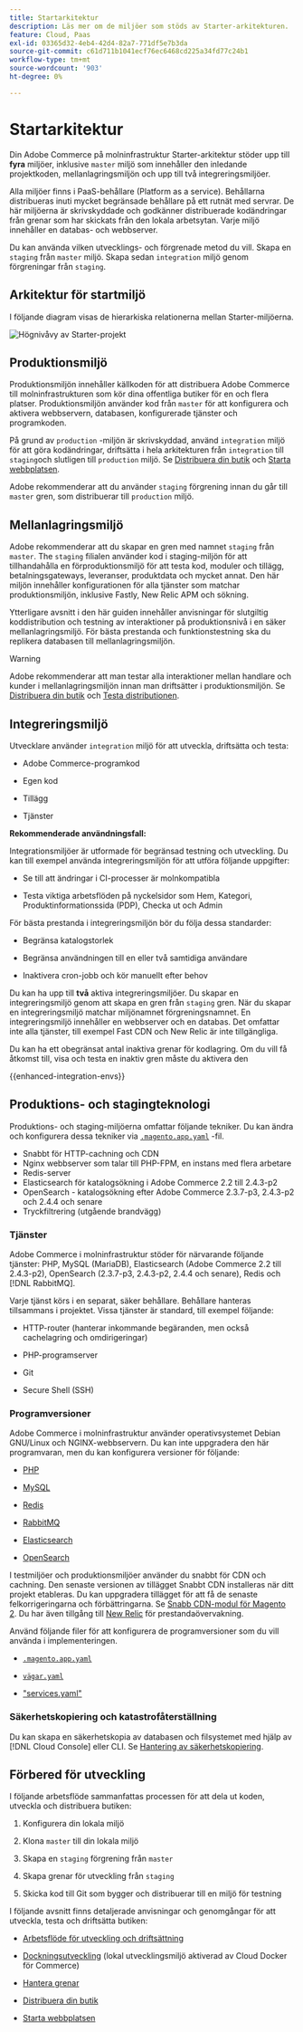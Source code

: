 ```yaml
---
title: Startarkitektur
description: Läs mer om de miljöer som stöds av Starter-arkitekturen.
feature: Cloud, Paas
exl-id: 03365d32-4eb4-42d4-82a7-771df5e7b3da
source-git-commit: c61d711b1041ecf76ec6468cd225a34fd77c24b1
workflow-type: tm+mt
source-wordcount: '903'
ht-degree: 0%

---
```


# Startarkitektur

Din Adobe Commerce på molninfrastruktur Starter-arkitektur stöder upp till **fyra** miljöer, inklusive `master` miljö som innehåller den inledande projektkoden, mellanlagringsmiljön och upp till två integreringsmiljöer.

Alla miljöer finns i PaaS-behållare (Platform as a service). Behållarna distribueras inuti mycket begränsade behållare på ett rutnät med servrar. De här miljöerna är skrivskyddade och godkänner distribuerade kodändringar från grenar som har skickats från den lokala arbetsytan. Varje miljö innehåller en databas- och webbserver.

Du kan använda vilken utvecklings- och förgrenade metod du vill. Skapa en `staging` från `master` miljö. Skapa sedan `integration` miljö genom förgreningar från `staging`.

## Arkitektur för startmiljö

I följande diagram visas de hierarkiska relationerna mellan Starter-miljöerna.

![Högnivåvy av Starter-projekt](../../assets/starter/architecture.png)

## Produktionsmiljö

Produktionsmiljön innehåller källkoden för att distribuera Adobe Commerce till molninfrastrukturen som kör dina offentliga butiker för en och flera platser. Produktionsmiljön använder kod från `master` för att konfigurera och aktivera webbservern, databasen, konfigurerade tjänster och programkoden.

På grund av `production` -miljön är skrivskyddad, använd `integration` miljö för att göra kodändringar, driftsätta i hela arkitekturen från `integration` till `staging`och slutligen till `production` miljö. Se [Distribuera din butik](../deploy/staging-production.md) och [Starta webbplatsen](../launch/overview.md).

Adobe rekommenderar att du använder `staging` förgrening innan du går till `master` gren, som distribuerar till `production` miljö.

## Mellanlagringsmiljö

Adobe rekommenderar att du skapar en gren med namnet `staging` från `master`. The `staging` filialen använder kod i staging-miljön för att tillhandahålla en förproduktionsmiljö för att testa kod, moduler och tillägg, betalningsgateways, leveranser, produktdata och mycket annat. Den här miljön innehåller konfigurationen för alla tjänster som matchar produktionsmiljön, inklusive Fastly, New Relic APM och sökning.

Ytterligare avsnitt i den här guiden innehåller anvisningar för slutgiltig koddistribution och testning av interaktioner på produktionsnivå i en säker mellanlagringsmiljö. För bästa prestanda och funktionstestning ska du replikera databasen till mellanlagringsmiljön.

>[!WARNING]
>
>Adobe rekommenderar att man testar alla interaktioner mellan handlare och kunder i mellanlagringsmiljön innan man driftsätter i produktionsmiljön. Se [Distribuera din butik](../deploy/staging-production.md) och [Testa distributionen](../test/staging-and-production.md).

## Integreringsmiljö

Utvecklare använder `integration` miljö för att utveckla, driftsätta och testa:

- Adobe Commerce-programkod

- Egen kod

- Tillägg

- Tjänster

**Rekommenderade användningsfall:**

Integrationsmiljöer är utformade för begränsad testning och utveckling. Du kan till exempel använda integreringsmiljön för att utföra följande uppgifter:

- Se till att ändringar i CI-processer är molnkompatibla

- Testa viktiga arbetsflöden på nyckelsidor som Hem, Kategori, Produktinformationssida (PDP), Checka ut och Admin

För bästa prestanda i integreringsmiljön bör du följa dessa standarder:

- Begränsa katalogstorlek

- Begränsa användningen till en eller två samtidiga användare

- Inaktivera cron-jobb och kör manuellt efter behov

Du kan ha upp till **två** aktiva integreringsmiljöer. Du skapar en integreringsmiljö genom att skapa en gren från `staging` gren. När du skapar en integreringsmiljö matchar miljönamnet förgreningsnamnet. En integreringsmiljö innehåller en webbserver och en databas. Det omfattar inte alla tjänster, till exempel Fast CDN och New Relic är inte tillgängliga.

Du kan ha ett obegränsat antal inaktiva grenar för kodlagring. Om du vill få åtkomst till, visa och testa en inaktiv gren måste du aktivera den

{{enhanced-integration-envs}}

## Produktions- och stagingteknologi

Produktions- och staging-miljöerna omfattar följande tekniker. Du kan ändra och konfigurera dessa tekniker via [`.magento.app.yaml`](../application/configure-app-yaml.md) -fil.

- Snabbt för HTTP-cachning och CDN
- Nginx webbserver som talar till PHP-FPM, en instans med flera arbetare
- Redis-server
- Elasticsearch för katalogsökning i Adobe Commerce 2.2 till 2.4.3-p2
- OpenSearch - katalogsökning efter Adobe Commerce 2.3.7-p3, 2.4.3-p2 och 2.4.4 och senare
- Tryckfiltrering (utgående brandvägg)

### Tjänster

Adobe Commerce i molninfrastruktur stöder för närvarande följande tjänster: PHP, MySQL (MariaDB), Elasticsearch (Adobe Commerce 2.2 till 2.4.3-p2), OpenSearch (2.3.7-p3, 2.4.3-p2, 2.4.4 och senare), Redis och [!DNL RabbitMQ].

Varje tjänst körs i en separat, säker behållare. Behållare hanteras tillsammans i projektet. Vissa tjänster är standard, till exempel följande:

- HTTP-router (hanterar inkommande begäranden, men också cachelagring och omdirigeringar)

- PHP-programserver

- Git

- Secure Shell (SSH)

### Programversioner

Adobe Commerce i molninfrastruktur använder operativsystemet Debian GNU/Linux och NGINX-webbservern. Du kan inte uppgradera den här programvaran, men du kan konfigurera versioner för följande:

- [PHP](../application/php-settings.md)

- [MySQL](../services/mysql.md)

- [Redis](../services/redis.md)

- [RabbitMQ](../services/rabbitmq.md)

- [Elasticsearch](../services/elasticsearch.md)

- [OpenSearch](../services/opensearch.md)

I testmiljöer och produktionsmiljöer använder du snabbt för CDN och cachning. Den senaste versionen av tillägget Snabbt CDN installeras när ditt projekt etableras. Du kan uppgradera tillägget för att få de senaste felkorrigeringarna och förbättringarna. Se [Snabb CDN-modul för Magento 2](https://github.com/fastly/fastly-magento2). Du har även tillgång till [New Relic](../monitor/account-management.md) för prestandaövervakning.

Använd följande filer för att konfigurera de programversioner som du vill använda i implementeringen.

- [`.magento.app.yaml`](../application/configure-app-yaml.md)

- [`vägar.yaml`](../routes/routes-yaml.md)

- [&quot;services.yaml&quot;](../services/services-yaml.md)

### Säkerhetskopiering och katastrofåterställning

Du kan skapa en säkerhetskopia av databasen och filsystemet med hjälp av [!DNL Cloud Console] eller CLI. Se [Hantering av säkerhetskopiering](../storage/snapshots.md).

## Förbered för utveckling

I följande arbetsflöde sammanfattas processen för att dela ut koden, utveckla och distribuera butiken:

1. Konfigurera din lokala miljö

1. Klona `master` till din lokala miljö

1. Skapa en `staging` förgrening från `master`

1. Skapa grenar för utveckling från `staging`

1. Skicka kod till Git som bygger och distribuerar till en miljö för testning

I följande avsnitt finns detaljerade anvisningar och genomgångar för att utveckla, testa och driftsätta butiken:

- [Arbetsflöde för utveckling och driftsättning](starter-develop-deploy-workflow.md)

- [Dockningsutveckling](../dev-tools/cloud-docker.md) (lokal utvecklingsmiljö aktiverad av Cloud Docker för Commerce)

- [Hantera grenar](../project/console-branches.md)

- [Distribuera din butik](../deploy/staging-production.md)

- [Starta webbplatsen](../launch/overview.md)
